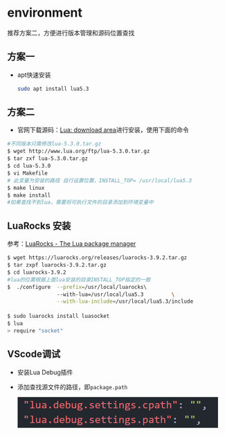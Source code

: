 # environment

推荐方案二，方便进行版本管理和源码位置查找

## 方案一

- apt快速安装
  
  ```bash
  sudo apt install lua5.3
  ```

## 方案二

- 官网下载源码：[Lua: download area](https://www.lua.org/ftp/)进行安装，使用下面的命令

```bash
#不同版本只需修改lua-5.3.0.tar.gz
$ wget http://www.lua.org/ftp/lua-5.3.0.tar.gz
$ tar zxf lua-5.3.0.tar.gz
$ cd lua-5.3.0
$ vi Makefile
# 此变量为安装的路径 自行设置位置，INSTALL_TOP= /usr/local/lua5.3
$ make linux
$ make install
#如果查找不到lua，需要将可执行文件的目录添加到环境变量中
```

## LuaRocks 安装

参考：[LuaRocks - The Lua package manager](https://luarocks.org/)

```bash
$ wget https://luarocks.org/releases/luarocks-3.9.2.tar.gz
$ tar zxpf luarocks-3.9.2.tar.gz
$ cd luarocks-3.9.2
#lua的位置根据上面lua安装的目录INSTALL_TOP指定的一致
$  ./configure  --prefix=/usr/local/luarocks\ 
                --with-lua=/usr/local/lua5.3         \
                --with-lua-include=/usr/local/lua5.3/include

$ sudo luarocks install luasocket
$ lua
> require "socket"
```

## VScode调试

- 安装Lua Debug插件

- 添加查找源文件的路径，即`package.path`
  
  ![](../assets/2023-03-22-17-44-04-image.png)
